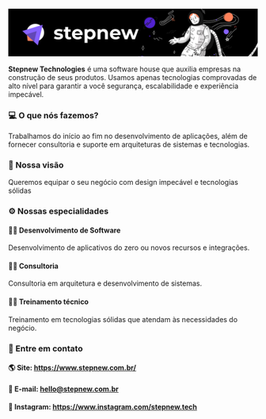 ![Stepnew Technologies Logo](banner.jpg)

**Stepnew Technologies** é uma software house que auxilia empresas na construção de seus produtos. Usamos apenas tecnologias comprovadas de alto nível para garantir a você segurança, escalabilidade e experiência impecável.

### 💻 O que nós fazemos?
Trabalhamos do início ao fim no desenvolvimento de aplicações, além de fornecer consultoria e suporte em arquiteturas de sistemas e tecnologias.

### 🚀 Nossa visão
Queremos equipar o seu negócio com design impecável e tecnologias sólidas

### ⚙️ Nossas especialidades
#### 👨‍💻 Desenvolvimento de Software
Desenvolvimento de aplicativos do zero ou novos recursos e integrações.

#### 👨‍💼 Consultoria

Consultoria em arquitetura e desenvolvimento de sistemas.

#### 👨‍🎓 Treinamento técnico
Treinamento em tecnologias sólidas que atendam às necessidades do negócio.

### 📧 Entre em contato
#### 🌎 Site: https://www.stepnew.com.br/ 
#### 📧 E-mail: hello@stepnew.com.br
#### 📸 Instagram: https://www.instagram.com/stepnew.tech 

